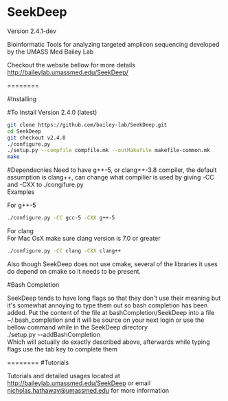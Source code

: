 SeekDeep
========
Version 2.4.1-dev

Bioinformatic Tools for analyzing targeted amplicon sequencing developed by the UMASS Med Bailey Lab

Checkout the website bellow for more details  
http://baileylab.umassmed.edu/SeekDeep/

========

#Installing
 

#To Install Version 2.4.0 (latest)  
```bash
git clone https://github.com/bailey-lab/SeekDeep.git   
cd SeekDeep  
git checkout v2.4.0
./configure.py  
./setup.py --compfile compfile.mk --outMakefile makefile-common.mk
make   
```


#Dependecnies
Need to have g++-5, or clang++-3.8 compiler, the default assumption is clang++, can change what compilier is used by giving -CC and -CXX to ./congifure.py  
Examples  

For g++-5 
 
```bash  
./configure.py -CC gcc-5 -CXX g++-5  
```
For clang  
For Mac OsX make sure clang version is 7.0 or greater 

```bash
./configure.py -CC clang -CXX clang++  
```

Also though SeekDeep does not use cmake, several of the libraries it uses do depend on cmake so it needs to be present.  

#Bash Completion  

SeekDeep tends to have long flags so that they don't use their meaning but it's somewhat annoying to type them out so bash completion has been added.  Put the content of the file at bashCompletion/SeekDeep into a file ~/.bash_completion and it will be source on your next login or use the bellow command while in the SeekDeep directory  
./setup.py --addBashCompletion  
Which will actually do exactly described above, afterwards while typing flags use the tab key to complete them  

========
#Tutorials

Tutorials and detailed usages located at http://baileylab.umassmed.edu/SeekDeep or email nicholas.hathaway@umassmed.edu for more information  

